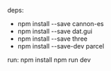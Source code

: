 deps:
* npm install --save cannon-es
* npm install --save dat.gui
* npm install --save three          
* npm install --save-dev parcel

run:
npm install
npm run dev